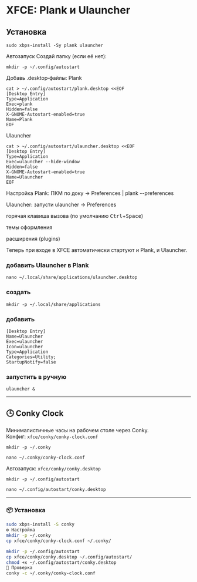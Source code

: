 
# XFCE: Plank и Ulauncher

## Установка

```
sudo xbps-install -Sy plank ulauncher
```

Автозапуск
Создай папку (если её нет):

```
mkdir -p ~/.config/autostart
```
Добавь .desktop‑файлы:
Plank

```
cat > ~/.config/autostart/plank.desktop <<EOF
[Desktop Entry]
Type=Application
Exec=plank
Hidden=false
X-GNOME-Autostart-enabled=true
Name=Plank
EOF
```

Ulauncher
```
cat > ~/.config/autostart/ulauncher.desktop <<EOF
[Desktop Entry]
Type=Application
Exec=ulauncher --hide-window
Hidden=false
X-GNOME-Autostart-enabled=true
Name=Ulauncher
EOF
```

Настройка
Plank: ПКМ по доку → Preferences | plank --preferences

Ulauncher: запусти ulauncher → Preferences

горячая клавиша вызова (по умолчанию <kbd>Ctrl</kbd>+<kbd>Space</kbd>)

темы оформления

расширения (plugins)

Теперь при входе в XFCE автоматически стартуют и Plank, и Ulauncher.
### добавить Ulauncher в Plank

```
nano ~/.local/share/applications/ulauncher.desktop
```
### создать

```
mkdir -p ~/.local/share/applications
```

### добавить

```
[Desktop Entry]
Name=Ulauncher
Exec=ulauncher
Icon=ulauncher
Type=Application
Categories=Utility;
StartupNotify=false
```

### запустить в ручную

```
ulauncher &
```
---

## 🕒 Conky Clock

Минималистичные часы на рабочем столе через Conky.  
Конфиг: `xfce/conky/conky-clock.conf`  

```
mkdir -p ~/.conky
```

```
nano ~/.conky/conky-clock.conf
```

Автозапуск: `xfce/conky/conky.desktop`

```
mkdir -p ~/.config/autostart
```

```
nano ~/.config/autostart/conky.desktop
```

---

### 📦 Установка

```bash
sudo xbps-install -S conky
⚙️ Настройка
mkdir -p ~/.conky
cp xfce/conky/conky-clock.conf ~/.conky/

mkdir -p ~/.config/autostart
cp xfce/conky/conky.desktop ~/.config/autostart/
chmod +x ~/.config/autostart/conky.desktop
🧪 Проверка
conky -c ~/.conky/conky-clock.conf

